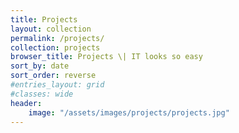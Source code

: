 ```yaml
---
title: Projects
layout: collection
permalink: /projects/
collection: projects
browser_title: Projects \| IT looks so easy
sort_by: date
sort_order: reverse
#entries_layout: grid
#classes: wide
header:
    image: "/assets/images/projects/projects.jpg"
---
```

